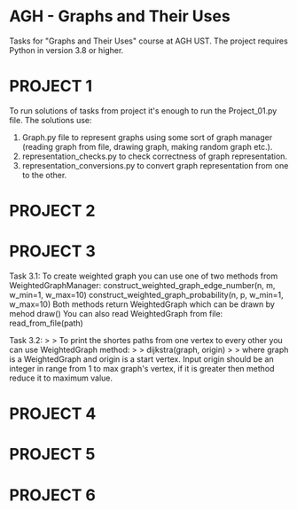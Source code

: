 # AGH - Graphs and Their Uses
Tasks for "Graphs and Their Uses" course at AGH UST.
The project requires Python in version 3.8 or higher.

# PROJECT 1
To run solutions of tasks from project it's enough to run the Project_01.py file.
The solutions use: 
1. Graph.py file to represent graphs using some sort of graph manager (reading graph from file, drawing graph, making random graph etc.).
2. representation_checks.py to check correctness of graph representation.
3. representation_conversions.py to convert graph representation from one to the other.

# PROJECT 2


# PROJECT 3
Task 3.1:
    To create weighted graph you can use one of two methods from WeightedGraphManager:
        construct_weighted_graph_edge_number(n, m, w_min=1, w_max=10)
        construct_weighted_graph_probability(n, p, w_min=1, w_max=10)
    Both methods return WeightedGraph which can be drawn by mehod draw()
    You can also read WeightedGraph from file:
        read_from_file(path)

Task 3.2:
    > > To print the shortes paths from one vertex to every other you can use WeightedGraph method: 
    > > dijkstra(graph, origin)
    > > where graph is a WeightedGraph and origin is a start vertex. Input origin should be an integer in range from 1 to max graph's vertex, if it is greater then method reduce it to maximum value.


# PROJECT 4


# PROJECT 5


# PROJECT 6

